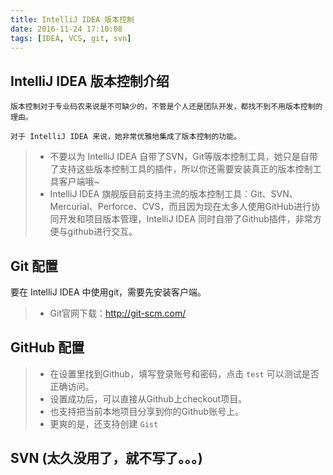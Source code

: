 ```yaml
---
title: IntelliJ IDEA 版本控制
date: 2016-11-24 17:10:08
tags: [IDEA, VCS, git, svn]
---
```


## IntelliJ IDEA 版本控制介绍

    版本控制对于专业码农来说是不可缺少的，不管是个人还是团队开发，都找不到不用版本控制的理由。

    对于 IntelliJ IDEA 来说，她非常优雅地集成了版本控制的功能。

> * 不要以为 IntelliJ IDEA 自带了SVN，Git等版本控制工具，她只是自带了支持这些版本控制工具的插件，所以你还需要安装真正的版本控制工具客户端哦~
> * IntelliJ IDEA 旗舰版目前支持主流的版本控制工具：Git、SVN、Mercurial、Perforce、CVS，而且因为现在太多人使用GitHub进行协同开发和项目版本管理，IntelliJ IDEA 同时自带了Github插件，非常方便与github进行交互。

## Git 配置

要在 IntelliJ IDEA 中使用git，需要先安装客户端。

> - Git官网下载：http://git-scm.com/

## GitHub 配置

> - 在设置里找到Github，填写登录账号和密码，点击 `test` 可以测试是否正确访问。
> - 设置成功后，可以直接从Github上checkout项目。
> - 也支持把当前本地项目分享到你的Github账号上。
> - 更爽的是，还支持创建 `Gist`

## SVN (太久没用了，就不写了。。。)
